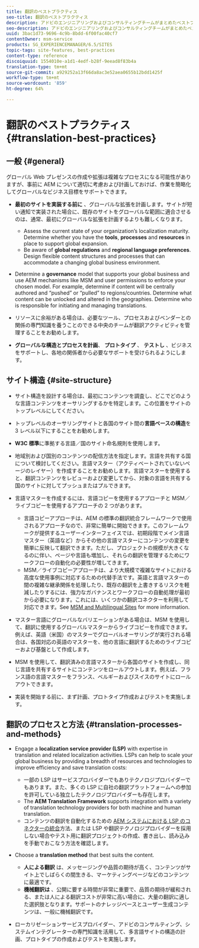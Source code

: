 ```yaml
---
title: 翻訳のベストプラクティス
seo-title: 翻訳のベストプラクティス
description: アドビのエンジニアリングおよびコンサルティングチームがまとめたベストプラクティスを確認し、翻訳プロジェクトの導入および運用に役立ててください。
seo-description: アドビのエンジニアリングおよびコンサルティングチームがまとめたベストプラクティスを確認し、翻訳プロジェクトの導入および運用に役立ててください。
uuid: 3bac1d73-9696-4c9b-8bdd-6f00fac40cf7
contentOwner: msm-service
products: SG_EXPERIENCEMANAGER/6.5/SITES
topic-tags: site-features, best-practices
content-type: reference
discoiquuid: 1554010e-a1d1-4edf-b28f-9eead8f83b4a
translation-type: tm+mt
source-git-commit: a929252a13f66da8ac3e52aea0655b12bdd1425f
workflow-type: tm+mt
source-wordcount: '859'
ht-degree: 64%

---
```



# 翻訳のベストプラクティス{#translation-best-practices}

## 一般 {#general}

グローバル Web プレゼンスの作成や拡張は複雑なプロセスになる可能性がありますが、事前に AEM について適切に考慮および計画しておけば、作業を簡略化してグローバルなビジネス目標をサポートできます。

* **最初のサイトを実装する前に** 、グローバルな拡張を計画します。サイトが短い通知で実装された場合に、既存のサイトをグローバルな範囲に適合させるのは、通常、最初にグローバルな拡張を計画するよりも難しくなります。

   * Assess the current state of your organization’s localization maturity. Determine whether you have the **tools**, **processes** and **resources** in place to support global expansion.
   * Be aware of **global regulations** and **regional language preferences**. Design flexible content structures and processes that can accommodate a changing global business environment.

* Determine a **governance** model that supports your global business and use AEM mechanisms like MSM and user permissions to enforce your chosen model. For example, determine if content will be centrally authored and “pushed” or “pulled” to regions/countries. Determine what content can be unlocked and altered in the geographies. Determine who is responsible for initiating and managing translations.
* リソースに余裕がある場合は、必要なツール、プロセスおよびベンダーとの関係の専門知識を養うことのできる中央のチームが翻訳アクティビティを管理することをお勧めします。
* **グローバルな構造とプロセスを計画**、 **プロトタイプ** 、 **テストし** 、ビジネスをサポートし、各地の関係者から必要なサポートを受けられるようにします。

## サイト構造 {#site-structure}

* サイト構造を設計する場合は、最初にコンテンツを調査し、どこでどのような言語コンテンツをオーサリングするかを特定します。この位置をサイトのトップレベルにしてください。
* トップレベルのオーサリングサイトと各国のサイト間の&#x200B;**言語ベースの構造**&#x200B;を 3 レベル以下にすることをお勧めします。
* **W3C 標準**&#x200B;に準拠する言語／国のサイト命名規則を使用します。
* 地域別および国別のコンテンツの配信方法を指定します。言語を共有する国について検討してください。言語マスター（アクティベートされていないページのレイヤー）を作成することをお勧めします。言語マスターを使用すると、翻訳コンテンツをレビューおよび変更してから、対象の言語を共有する国のサイトに対してプッシュまたはプルできます。
* 言語マスターを作成するには、言語コピーを使用するアプローチと MSM／ライブコピーを使用するアプローチの 2 つがあります。

   * 言語コピーアプローチは、AEM の標準の翻訳統合フレームワークで使用されるアプローチなので、非常に簡単に開始できます。このフレームワークが提供するユーザーインターフェイスでは、初期段階でメイン言語マスター（英語など）からその他の言語マスターにコンテンツの変更を簡単に反映して翻訳できます。ただし、プロジェクトの規模が大きくなるのに伴い、ページや言語も増加し、それらの翻訳を管理するためにワークフローの自動化の必要性が増してきます。
   * MSM／ライブコピーアプローチは、より大規模で複雑なサイトにおける高度な使用事例に対応するための代替手法です。英語と言語マスターの間の複雑な継承関係を処理したり、既存の翻訳を上書きするリスクを軽減したりするには、強力なガバナンスとワークフローの自動処理が最初から必要になります。これには、いくつかの翻訳コネクターを利用して対応できます。See [MSM and Multilingual Sites](/help/sites-administering/msm-best-practices.md#msm-and-multilingual-websites) for more information.

* マスター言語にグローバルなバリエーションがある場合は、MSM を使用して、翻訳に使用するグローバルマスターからライブコピーを作成できます。例えば、英語（米国）のマスターでグローバルオーサリングが実行される場合は、各国対応の英語のマスターを、他の言語に翻訳するためのライブコピーおよび基盤として作成します。
* MSM を使用して、翻訳済みの言語マスターから各国のサイトを作成し、同じ言語を共有するサイトにコンテンツをロールアウトします。例えば、フランス語の言語マスターをフランス、ベルギーおよびスイスのサイトにロールアウトできます。
* 実装を開始する前に、まず計画、プロトタイプ作成およびテストを実施します。

## 翻訳のプロセスと方法 {#translation-processes-and-methods}

* Engage a **localization service provider (LSP)** with expertise in translation and related localization activities. LSPs can help to scale your global business by providing a breadth of resources and technologies to improve efficiency and save translation costs:

   * 一部の LSP はサービスプロバイダーでもありテクノロジプロバイダーでもあります。また、多くの LSP に自社の翻訳プラットフォームへの参加を許可している独立したテクノロジプロバイダーも存在します。
   * The **AEM Translation Framework** supports integration with a variety of translation technology providers for both machine and human translation.
   * コンテンツの翻訳を自動化するための [AEM システムにおける LSP のコネクターの統合](/help/sites-administering/translation.md)方法、または LSP や翻訳テクノロジプロバイダーを採用しない場合やテスト用に翻訳プロジェクトの作成、書き出し、読み込みを手動でおこなう方法を確認します。

* Choose a **translation method** that best suits the content.

   * **人による翻訳** は、メッセージングや品質の期待が高く、コンテンツがサイト上でしばらくの間生きる、マーケティングページなどのコンテンツに最適です。
   * **機械翻訳は** 、公開に要する時間が非常に重要で、品質の期待が緩和される、または人による翻訳コストが非常に高い場合に、大量の翻訳に適した選択肢となります。サポートのナレッジベースとユーザー生成コンテンツは、一般に機械翻訳です。

* ローカリゼーションサービスプロバイダー、アドビのコンサルティング、システムインテグレーターの専門知識を活用して、多言語サイトの構造の計画、プロトタイプの作成およびテストを実施します。

